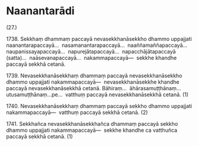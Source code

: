 

# Naanantarādi






(27.)

1738\. Sekkhaṃ dhammaṃ paccayā nevasekkhanāsekkho dhammo uppajjati naanantarapaccayā…  nasamanantarapaccayā…  naaññamaññapaccayā…  naupanissayapaccayā…  napurejātapaccayā…  napacchājātapaccayā (satta)…  naāsevanapaccayā…  nakammapaccayā—  sekkhe khandhe paccayā sekkhā cetanā.

1739\. Nevasekkhanāsekkhaṃ dhammaṃ paccayā nevasekkhanāsekkho dhammo uppajjati nakammapaccayā—  nevasekkhanāsekkhe khandhe paccayā nevasekkhanāsekkhā cetanā. Bāhiraṃ…  āhārasamuṭṭhānaṃ…  utusamuṭṭhānaṃ…pe…  vatthuṃ paccayā nevasekkhanāsekkhā cetanā. (1)

1740\. Nevasekkhanāsekkhaṃ dhammaṃ paccayā sekkho dhammo uppajjati nakammapaccayā—  vatthuṃ paccayā sekkhā cetanā. (2)

1741\. Sekkhañca nevasekkhanāsekkhañca dhammaṃ paccayā sekkho dhammo uppajjati nakammapaccayā—  sekkhe khandhe ca vatthuñca paccayā sekkhā cetanā. (1)



